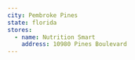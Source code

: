 ```yaml
---
city: Pembroke Pines
state: florida
stores:
  - name: Nutrition Smart
    address: 10980 Pines Boulevard
---
```

